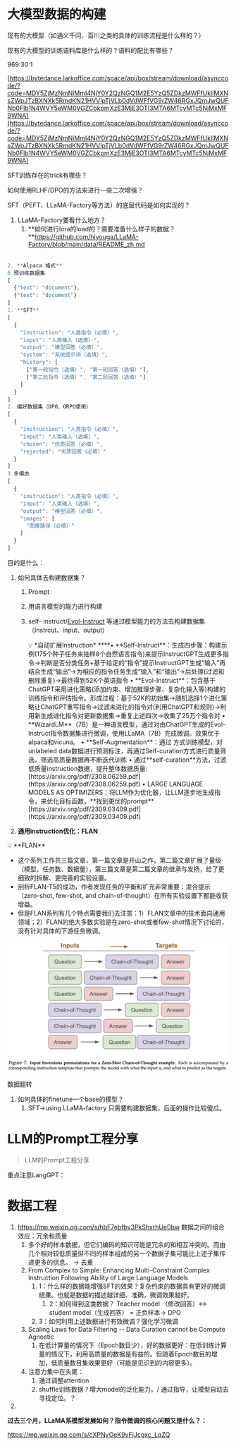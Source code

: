 # 大模型数据的构建

现有的大模型（如通义千问、百川之类的具体的训练流程是什么样的？）

现有的大模型的训练语料库是什么样的？语料的配比有哪些？

969:30:1

[https://bytedance.larkoffice.com/space/api/box/stream/download/asynccode/?code=MDY5ZjMzNmNiMmI4NjY0Y2QzNGQ1M2E5YzQ5ZDkzMWFfUklIMXNsZWpJTzBXNXk5RmdKN21HVVlpTjVLb0dVdWFfVG9rZW46RGxJQmJwQUFNb0Flb1N4WVY5eWM0VGZCbkpmXzE3MjE3OTI3MTA6MTcyMTc5NjMxMF9WNA](https://bytedance.larkoffice.com/space/api/box/stream/download/asynccode/?code=MDY5ZjMzNmNiMmI4NjY0Y2QzNGQ1M2E5YzQ5ZDkzMWFfUklIMXNsZWpJTzBXNXk5RmdKN21HVVlpTjVLb0dVdWFfVG9rZW46RGxJQmJwQUFNb0Flb1N4WVY5eWM0VGZCbkpmXzE3MjE3OTI3MTA6MTcyMTc5NjMxMF9WNA)

SFT训练存在的trick有哪些？

如何使用RLHF/DPO的方法来进行一些二次增强？

SFT（PEFT、LLaMA-Factory等方法）的底层代码是如何实现的？

1. LLaMA-Factory要看什么地方？
   1. **如何进行lora的load的？需要准备什么样子的数据？**https://github.com/hiyouga/LLaMA-Factory/blob/main/data/README_zh.md

```jsx

2. **Alpaca 格式**
0.预训练数据集
[
  {"text": "document"},
  {"text": "document"}
]
1. **SFT**
[
  {
    "instruction": "人类指令（必填）",
    "input": "人类输入（选填）",
    "output": "模型回答（必填）",
    "system": "系统提示词（选填）",
    "history": [
      ["第一轮指令（选填）", "第一轮回答（选填）"],
      ["第二轮指令（选填）", "第二轮回答（选填）"]
    ]
  }
]
2. 偏好数据集（DPO、ORPO使用）
[
  {
    "instruction": "人类指令（必填）",
    "input": "人类输入（选填）",
    "chosen": "优质回答（必填）",
    "rejected": "劣质回答（必填）"
  }
]
3.多模态
[
  {
    "instruction": "人类指令（必填）",
    "input": "人类输入（选填）",
    "output": "模型回答（必填）",
    "images": [
      "图像路径（必填）"
    ]
  }
]
```

目的是什么：

1. 如何具体去构建数据集？
    1. Prompt
    2. 用语言模型的能力进行构建
    3. self- instruct/[Evol-Instruct](https://github.com/nlpxucan/evol-instruct) 等通过模型能力的方法去构建数据集（Instrcut、input、output）
        
        <aside>
        💡 *自动扩展Instruction*
        ****• **Self-Instruct**：生成四步骤：构建示例(175个种子任务来抽样8个自然语言指令)来提示InstructGPT生成更多指令→判断是否分类任务+基于给定的“指令”提示InstructGPT生成“输入”再结合生成“输出”→为相应的指令任务生成“输入”和“输出”→后处理(过滤和删除重复)→最终得到52K个英语指令
        • **Evol-Instruct**：包含基于ChatGPT采用进化策略(添加约束、增加推理步骤、复杂化输入等)构建的训练指令和评估指令。形成过程：基于52K的初始集→随机选择1个进化策略让ChatGPT重写指令→过滤未进化的指令对(利用ChatGPT和规则)→利用新生成进化指令对更新数据集→重复上述四次→收集了25万个指令对
        • **WizardLM**（7B）是一种语言模型，通过对由ChatGPT生成的Evol-Instruct指令数据集进行微调，使用LLaMA（7B）完成微调。效果优于alpaca和vicuna。
        • **Self-Augmentation**：通过 <output, instruction> 方式训练模型，对unlabeled data数据进行预测标注，再通过Self-curation方式进行质量筛选，筛选高质量数据再不断迭代训练
        • 通过**self-curation**方法，过滤低质量instruction数据，提升整体数据质量:[https://arxiv.org/pdf/2308.06259.pdf](https://arxiv.org/pdf/2308.06259.pdf)
        • LARGE LANGUAGE MODELS AS OPTIMIZERS：将LLM作为优化器，让LLM逐步地生成指令，来优化目标函数，**找到更优的prompt**[https://arxiv.org/pdf/2309.03409.pdf](https://arxiv.org/pdf/2309.03409.pdf)
        
        </aside>
        
2. **通用instruction优化：FLAN**

<aside>
💡 **FLAN**

- 这个系列工作共三篇文章，第一篇文章是开山之作，第二篇文章扩展了量级（模型、任务数、数据量），第三篇文章是第二篇文章的继承与发扬，给了更细致的拆解、更完善的实验设置。
- 剖析FLAN-T5的成功，作者发现任务的平衡和扩充非常重要：混合提示（zero-shot, few-shot, and chain-of-thought）在所有实验设置下都能收获增益。
- 但是FLAN系列有几个特点需要我们去注意：1）FLAN文章中的技术面向通用领域；2）FLAN的绝大多数实验是在zero-shot或者few-shot情况下讨论的，没有针对具体的下游任务微调。
</aside>

![数据翻转](%E5%A4%A7%E6%A8%A1%E5%9E%8B%E6%95%B0%E6%8D%AE%E7%9A%84%E6%9E%84%E5%BB%BA%2079854d0de42e4067b19a675125c36838/output.png)

数据翻转

1. 如何具体的finetune一个base的模型？
    1. SFT->using LLaMA-factory 只需要构建数据集，后面的操作比较傻瓜。

# LLM的Prompt工程分享

> LLM的Prompt工程分享
> 

重点注意LangGPT：

# 数据工程

1. https://mp.weixin.qq.com/s/hbF7ebfbv3PkShxrhUe0bw 数据之间的组合效应：冗余和质量
    1. 多个好的样本数据，但它们编码的知识可能是冗余的和相互冲突的。而由几个相对较低质量但不同的样本组成的另一个数据子集可能比上述子集传递更多的信息。 -> 去重
    2. From Complex to Simple: Enhancing Multi-Constraint Complex Instruction Following Ability of Large Language Models
        1. 1：什么样的数据能增强SFT的效果？复杂约束的数据具有更好的微调结果。也就是数据的描述越详细、准确，微调效果越好。
            1. 2：如何得到这类数据？ Teacher model （修改回答）<-> student model（生成回答） = 正负样本-> DPO
        2. 3：如何利用上述数据进行有效微调？强化学习微调
    3. Scaling Laws for Data Filtering -- Data Curation cannot be Compute Agnostic
        1. 在低计算量的情况下（Epoch数目少），好的数据更好：在低训练计算量的情况下，利用高质量的数据是有益的。但随着Epoch数目的增加，低质量数目集效果更好（可能是见识到的内容更多）。
    4. 注意力集中在头尾：
        1. 通过调整attention
        2. shuffle训练数据？增大model的泛化能力。/ 通过指导，让模型自动去寻找定位。？
2. 

**过去三个月，LLaMA系模型发展如何？指令微调的核心问题又是什么？：**

https://mp.weixin.qq.com/s/cXPNyOeK9vFjJcgxc_LqZQ